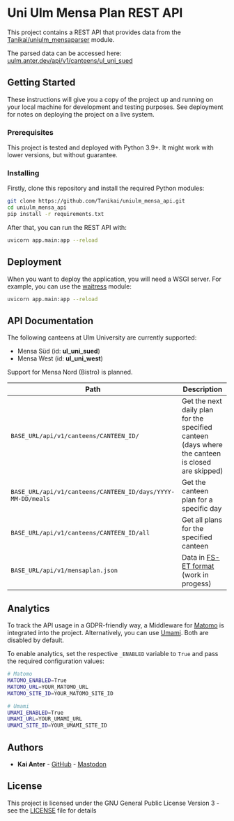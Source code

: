 # Uni Ulm Mensa Plan REST API

This project contains a REST API that provides data from the
[Tanikai/uniulm_mensaparser](https://github.com/Tanikai/uniulm_mensaparser)
module.

The parsed data can be accessed here:
[uulm.anter.dev/api/v1/canteens/ul_uni_sued](https://uulm.anter.dev/api/v1/canteens/ul_uni_sued)

## Getting Started

These instructions will give you a copy of the project up and running on
your local machine for development and testing purposes. See deployment
for notes on deploying the project on a live system.

### Prerequisites

This project is tested and deployed with Python 3.9+. It might work with lower
versions, but without guarantee.

### Installing

Firstly, clone this repository and install the required Python modules:

```sh
git clone https://github.com/Tanikai/uniulm_mensa_api.git
cd uniulm_mensa_api
pip install -r requirements.txt
```

After that, you can run the REST API with:

```sh
uvicorn app.main:app --reload
```

## Deployment

When you want to deploy the application, you will need a WSGI server. For
example, you can use the [waitress](https://github.com/Pylons/waitress) module:

```sh
uvicorn app.main:app --reload
```

## API Documentation

The following canteens at Ulm University are currently supported:

- Mensa Süd (id: **ul_uni_sued**)
- Mensa West (id: **ul_uni_west**)

Support for Mensa Nord (Bistro) is planned.

| Path                                                        | Description                                                                                      |
|-------------------------------------------------------------|--------------------------------------------------------------------------------------------------|
| `BASE_URL/api/v1/canteens/CANTEEN_ID/`                      | Get the next daily plan for the specified canteen (days where the canteen is closed are skipped) |
| `BASE_URL/api/v1/canteens/CANTEEN_ID/days/YYYY-MM-DD/meals` | Get the canteen plan for a specific day                                                          |
| `BASE_URL/api/v1/canteens/CANTEEN_ID/all`                   | Get all plans for the specified canteen                                                          |
| `BASE_URL/api/v1/mensaplan.json`                            | Data in [FS-ET format](https://mensaplan.fs-et.de/data/mensaplan.json) (work in progess)         |


## Analytics

To track the API usage in a GDPR-friendly way, a Middleware
for [Matomo](https://matomo.org/) is integrated into the project. Alternatively,
you can use [Umami](https://umami.is/). Both are disabled by default.

To enable analytics, set the respective `_ENABLED` variable to `True` and pass
the required configuration values:

```sh
# Matomo
MATOMO_ENABLED=True
MATOMO_URL=YOUR_MATOMO_URL
MATOMO_SITE_ID=YOUR_MATOMO_SITE_ID

# Umami
UMAMI_ENABLED=True
UMAMI_URL=YOUR_UMAMI_URL
UMAMI_SITE_ID=YOUR_UMAMI_SITE_ID
```

## Authors

- **Kai Anter** - [GitHub](https://github.com/Tanikai) - [Mastodon](https://hachyderm.io/@tanikai)

## License

This project is licensed under the GNU General Public License Version 3 - see
the [LICENSE](LICENSE) file for details
